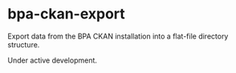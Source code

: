 # bpa-ckan-export

Export data from the BPA CKAN installation into a flat-file directory structure.

Under active development.
